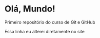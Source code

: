 # Olá, Mundo!

Primeiro repositório do curso de Git e GitHub

Essa linha eu alterei diretamente no site
